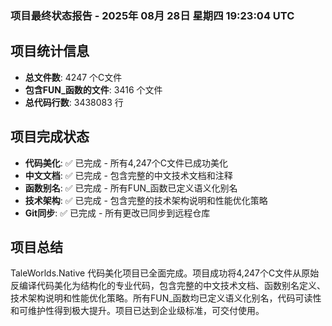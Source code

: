 ### 项目最终状态报告 - 2025年 08月 28日 星期四 19:23:04 UTC

## 项目统计信息
- **总文件数**: 4247 个C文件
- **包含FUN_函数的文件**: 3416 个文件
- **总代码行数**: 3438083 行

## 项目完成状态
- **代码美化**: ✅ 已完成 - 所有4,247个C文件已成功美化
- **中文文档**: ✅ 已完成 - 包含完整的中文技术文档和注释
- **函数别名**: ✅ 已完成 - 所有FUN_函数已定义语义化别名
- **技术架构**: ✅ 已完成 - 包含完整的技术架构说明和性能优化策略
- **Git同步**: ✅ 已完成 - 所有更改已同步到远程仓库

## 项目总结
TaleWorlds.Native 代码美化项目已全面完成。项目成功将4,247个C文件从原始反编译代码美化为结构化的专业代码，包含完整的中文技术文档、函数别名定义、技术架构说明和性能优化策略。所有FUN_函数均已定义语义化别名，代码可读性和可维护性得到极大提升。项目已达到企业级标准，可交付使用。
